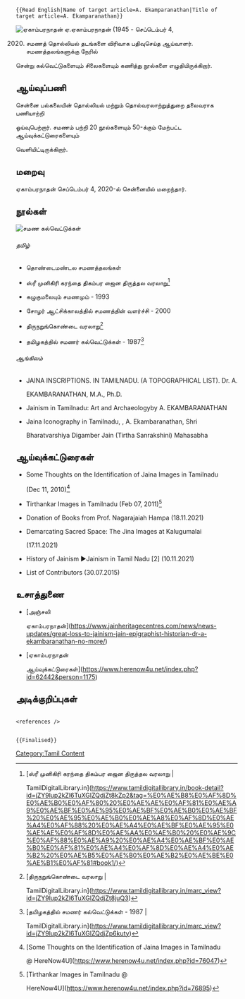 ```{=mediawiki}
{{Read English|Name of target article=A. Ekamparanathan|Title of target article=A. Ekamparanathan}}
```
![ஏகாம்பரநாதன்](Ekam.png "ஏகாம்பரநாதன்") ஏ.ஏகாம்பரநாதன் (1945 - செப்டெம்பர் 4,
2020) சமணத் தொல்லியல் தடங்களை விரிவாக பதிவுசெய்த ஆய்வாளர். சமணத்தலங்களுக்கு நேரில்
சென்று கல்வெட்டுகளையும் சிலைகளையும் கணித்து நூல்களை எழுதியிருக்கிறார்.

## ஆய்வுப்பணி

சென்னை பல்கலையின் தொல்லியல் மற்றும் தொல்வரலாற்றுத்துறை தலைவராக பணியாற்றி
ஓய்வுபெற்றார். சமணம் பற்றி 20 நூல்களையும் 50-க்கும் மேற்பட்ட ஆய்வுக்கட்டுரைகளையும்
வெளியிட்டிருக்கிறார்.

## மறைவு

ஏகாம்பரநாதன் செப்டெம்பர் 4, 2020-ல் சென்னையில் மறைந்தார்.

## நூல்கள்

![சமண கல்வெட்டுக்கள்](Screenshot_(135).png "சமண கல்வெட்டுக்கள்")

###### தமிழ்

-   தொண்டைமண்டல சமணத்தலங்கள்
-   ஸ்ரீ முனிகிரி கரந்தை திகம்பர ஜைன திருத்தல வரலாறு[^1]
-   கழுகுமலையும் சமணமும் - 1993
-   சோழர் ஆட்சிக்காலத்தில் சமணத்தின் வளர்ச்சி - 2000
-   திருநறுங்கொண்டை வரலாறு[^2]
-   தமிழகத்தில் சமணர் கல்வெட்டுக்கள் - 1987[^3]

###### ஆங்கிலம்

-   JAINA INSCRIPTIONS. IN TAMILNADU. (A TOPOGRAPHICAL LIST). Dr. A.
    EKAMBARANATHAN, M.A., Ph.D.
-   Jainism in Tamilnadu: Art and Archaeologyby A. EKAMBARANATHAN
-   Jaina Iconography in Tamilnadu, , A. Ekambaranathan, Shri
    Bharatvarshiya Digamber Jain (Tirtha Sanrakshini) Mahasabha

## ஆய்வுக்கட்டுரைகள்

-   Some Thoughts on the Identification of Jaina Images in Tamilnadu
    (Dec 11, 2010)[^4]
-   Tirthankar Images in Tamilnadu (Feb 07, 2011)[^5]
-   Donation of Books from Prof. Nagarajaiah Hampa (18.11.2021)
-   Demarcating Sacred Space: The Jina Images at Kalugumalai
    (17.11.2021)
-   History of Jainism ►Jainism in Tamil Nadu \[2\] (10.11.2021)
-   List of Contributors (30.07.2015)

## உசாத்துணை

-   [அஞ்சலி
    ஏகாம்பரநாதன்](https://www.jainheritagecentres.com/news/news-updates/great-loss-to-jainism-jain-epigraphist-historian-dr-a-ekambaranathan-no-more/)
-   [ஏகாம்பரநாதன்
    ஆய்வுக்கட்டுரைகள்](https://www.herenow4u.net/index.php?id=62442&person=1175)

## அடிக்குறிப்புகள்

```{=html}
<references />
```
```{=mediawiki}
{{Finalised}}
```
[Category:Tamil Content](Category:Tamil_Content "wikilink")

[^1]: [ஸ்ரீ முனிகிரி கரந்தை திகம்பர ஜைன திருத்தல வரலாறு \|
    TamilDigitalLibrary.in](https://www.tamildigitallibrary.in/book-detail?id=jZY9lup2kZl6TuXGlZQdjZt8kZp2&tag=%E0%AE%B8%E0%AF%8D%E0%AE%B0%E0%AF%80%20%E0%AE%AE%E0%AF%81%E0%AE%A9%E0%AE%BF%E0%AE%95%E0%AE%BF%E0%AE%B0%E0%AE%BF%20%E0%AE%95%E0%AE%B0%E0%AE%A8%E0%AF%8D%E0%AE%A4%E0%AF%88%20%E0%AE%A4%E0%AE%BF%E0%AE%95%E0%AE%AE%E0%AF%8D%E0%AE%AA%E0%AE%B0%20%E0%AE%9C%E0%AF%88%E0%AE%A9%20%E0%AE%A4%E0%AE%BF%E0%AE%B0%E0%AF%81%E0%AE%A4%E0%AF%8D%E0%AE%A4%E0%AE%B2%20%E0%AE%B5%E0%AE%B0%E0%AE%B2%E0%AE%BE%E0%AE%B1%E0%AF%81#book1/)

[^2]: [திருநறுங்கொண்டை வரலாறு \|
    TamilDigitalLibrary.in](https://www.tamildigitallibrary.in/marc_view?id=jZY9lup2kZl6TuXGlZQdjZt8juQ3)

[^3]: [தமிழகத்தில் சமணர் கல்வெட்டுக்கள் - 1987 \|
    TamilDigitalLibrary.in](https://www.tamildigitallibrary.in/marc_view?id=jZY9lup2kZl6TuXGlZQdjZp6kuty)

[^4]: [Some Thoughts on the Identification of Jaina Images in Tamilnadu
    @ HereNow4U](https://www.herenow4u.net/index.php?id=76047)

[^5]: [Tirthankar Images in Tamilnadu @
    HereNow4U](https://www.herenow4u.net/index.php?id=76895)
